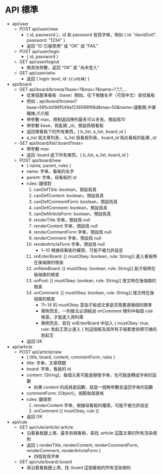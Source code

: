 # API 標準
* api/user
	- POST api/user/new
		+ { id, password }，id 和 password 皆爲字串，例如 { id: "david0u0", password: "1234" }
		+ 返回 "ID 已被使用" 或 "OK" 或 "FAIL"
	- POST api/user/login
		+ { id, password }
	- GET api/user/logout
		+ 無其他參數，返回 "OK" 或 "尚未登入"
	- GET api/user/who
		+ 返回 { login: bool, id: `${id名稱}` }
* api/board
	- GET api/board/browse?base=?&max=?&name=?,?,?,...
		+ 從某個基準看板（base）開始，往下根據名字（可爲中文）查找看板
		+ 例如：api/board/browse?base=595cb098f549af236588f88d&max=50&name=運動類,中華職棒,爪爪板
		+ 帶參數 max，限制返回陣列最多可以多長，預設爲10
		+ 帶參數 base，爲亂碼 _id，預設爲根看板
		+ 返回根看板下的所有東西，{ b_list, a_list, board_id }
		+ a_list 爲文章列表， b_list 爲看板列表，board_id 爲此看板的亂碼 _id
	- GET api/board/list/:board?max=
		+ 帶參數 max
		+ 返回 :board 底下所有東西，{ b_list, a_list, board_id }
	- POST api/board/new
		+ { name, parent, rules }
		+ name: 字串，看板的名字
		+ parent: 字串，母看板的 id
		+ rules: 鍵值對
			1. canDefTitle: boolean，預設爲真
			2. canDefContent: boolean，預設爲真
			3. canDefCommentForm: boolean，預設爲真
			4. canDefComment: boolean，預設爲真
			5. canDefArticleForm: boolean，預設爲真
			6. renderTitle 字串，預設爲 null
			7. renderContent 字串，預設爲 null
			8. renderCommentForm 字串，預設爲 null
			9. renderComment 字串，預設爲 null
			10. renderArticleForm  字串，預設爲 null
				* 1~10 根據母看板的權限，可能不被允許設定
			11. onEnterBoard: [{ mustObey: boolean, rule: String}] 進入看板時在後端做的檢查
			12. onNewBoard: [{ mustObey: boolean, rule: String}] 創子板時在後端做的檢查
			13. onPost: [{ mustObey: boolean, rule: String}] 發文時在後端做的檢查
			14. onComment: [{ mustObey: boolean, rule: String}] 推文時在後端做的檢查
				* 11~14 的 mustObey 意指子板或文章是否需要遵循相同標準
				* 舉例而言，一則推文必須經過 onComment 陣列中每個 rule 檢查，才能進入資料庫
				* 舉例而言，若在 onEnterBoard 中加入 { mustObey: true, rule: 勃起王禁止進入 } 則這個板及其所有子板都會排擠可憐的勃起王
		+ 返回 OK
* api/article
	- POST api/article/new
		+ { title, board, content, commentForm, rules }
		+ title: 字串，文章標題
		+ board: 字串，看板的 id
		+ content: [String]，每個元素可能是靜態字串，也可能是轉成字串的函數
			- 如果 content 的成員是函數，就是一個無參數並返回字串的函數
		+ commentForm: [Object]，規範每個表格
		+ rules: 鍵值對
			1. renderContent 字串，根據母看板的權限，可能不被允許設定
			2. onComment [{ mustObey, rule }]
		+ 返回 OK
* api/rule
	- GET api/rule/article/:article
		+ 沿着看板鏈上溯，最多到根看板，尋找 :article 這篇文章的所有渲染規則
		+ 返回 { renderTitle, renderContent, renderCommentForm, renderComment, renderArticleForm }
			- 四個皆爲字串
	- GET api/rule/board/:board
		+ 尋沿着看板鏈上溯，找 :board 這個看板的所有渲染規則
